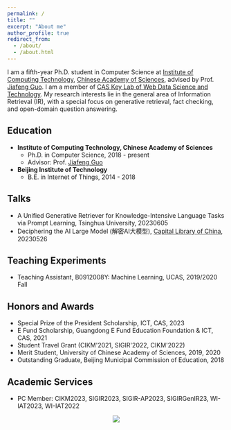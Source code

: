 ```yaml
---
permalink: /
title: ""
excerpt: "About me"
author_profile: true
redirect_from: 
  - /about/
  - /about.html
---
```



I am a fifth-year Ph.D. student in Computer Science at [Institute of Computing Technology](http://www.ict.ac.cn/), [Chinese Academy of Sciences](http://www.cas.cn/), advised by Prof. [Jiafeng Guo](http://www.bigdatalab.ac.cn/gjf/). I am a member of [CAS Key Lab of Web Data Science and Technology](http://www.bigdatalab.ac.cn/). My research interests lie in the general area of Information Retrieval (IR), with a special focus on generative retrieval, fact checking, and open-domain question answering.

Education
------
  * **Institute of Computing Technology, Chinese Academy of Sciences**
    * Ph.D. in Computer Science, 2018 - present
    * Advisor: Prof. [Jiafeng Guo](http://www.bigdatalab.ac.cn/gjf/)
  * **Beijing Institute of Technology**
    * B.E. in Internet of Things, 2014 - 2018

Talks
------
  * A Unified Generative Retriever for Knowledge-Intensive Language Tasks via Prompt Learning, Tsinghua University, 20230605
  * Deciphering the AI Large Model (解密AI大模型), [Capital Library of China](https://www.clcn.net.cn/), 20230526

Teaching Experiments
------
  * Teaching Assistant, B0912008Y: Machine Learning, UCAS, 2019/2020 Fall

Honors and Awards
------
  * Special Prize of the President Scholarship, ICT, CAS, 2023
  * E Fund Scholarship, Guangdong E Fund Education Foundation & ICT, CAS, 2021
  * Student Travel Grant (CIKM'2021, SIGIR'2022, CIKM'2022)
  * Merit Student, University of Chinese Academy of Sciences, 2019, 2020
  * Outstanding Graduate, Beijing Municipal Commission of Education, 2018

Academic Services
------
  * PC Member: CIKM2023, SIGIR2023, SIGIR-AP2023, SIGIRGenIR23, WI-IAT2023, WI-IAT2022

<style>
.container{
  width: 100%;
  text-align: center;
}
</style>
<div class="container">
  <a href='https://clustrmaps.com/site/1bjbx' title='Visit tracker'><img src='//clustrmaps.com/map_v2.png?cl=ffffff&w=a&t=m&d=3hOKfeexZUdpSFmQcZ-RNPDNW3WVv9ducU6gljhPy_M&co=a2acb3&ct=ffffff'/></a>
</div>
